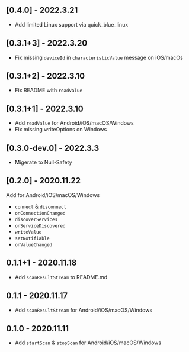 ## [0.4.0] - 2022.3.21

- Add limited Linux support via quick_blue_linux

## [0.3.1+3] - 2022.3.20

- Fix missing `deviceId` in `characteristicValue` message on iOS/macOs

## [0.3.1+2] - 2022.3.10

- Fix README with `readValue`

## [0.3.1+1] - 2022.3.10

- Add `readValue` for Android/iOS/macOS/Windows
- Fix missing writeOptions on Windows

## [0.3.0-dev.0] - 2022.3.3

- Migerate to Null-Safety

## [0.2.0] - 2020.11.22

Add for Android/iOS/macOS/Windows
- `connect` & `disconnect`
- `onConnectionChanged`
- `discoverServices`
- `onServiceDiscovered`
- `writeValue`
- `setNotifiable`
- `onValueChanged`

## 0.1.1+1 - 2020.11.18

* Add `scanResultStream` to README.md

## 0.1.1 - 2020.11.17

* Add `scanResultStream` for Android/iOS/macOS/Windows

## 0.1.0 - 2020.11.11

* Add `startScan` & `stopScan` for Android/iOS/macOS/Windows
